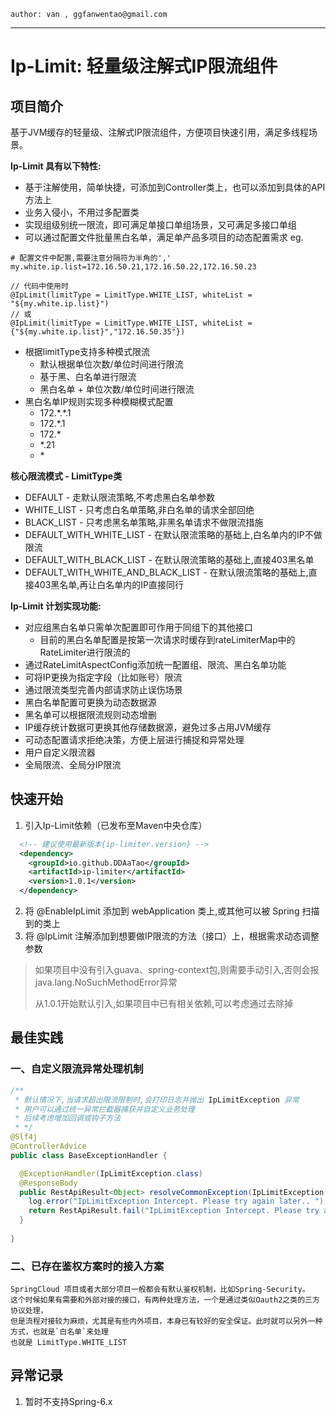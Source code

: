 ~~~ 
author: van , ggfanwentao@gmail.com
~~~
---

# Ip-Limit: 轻量级注解式IP限流组件

## 项目简介
基于JVM缓存的轻量级、注解式IP限流组件，方便项目快速引用，满足多线程场景。


**Ip-Limit 具有以下特性:**
- 基于注解使用，简单快捷，可添加到Controller类上，也可以添加到具体的API方法上
- 业务入侵小，不用过多配置类 
- 实现组级别统一限流，即可满足单接口单组场景，又可满足多接口单组
- 可以通过配置文件批量黑白名单，满足单产品多项目的动态配置需求
eg. 
```properties
# 配置文件中配置,需要注意分隔符为半角的','
my.white.ip.list=172.16.50.21,172.16.50.22,172.16.50.23
```
```
// 代码中使用时
@IpLimit(limitType = LimitType.WHITE_LIST, whiteList = "${my.white.ip.list}")
// 或
@IpLimit(limitType = LimitType.WHITE_LIST, whiteList = {"${my.white.ip.list}","172.16.50.35"})
```
- 根据limitType支持多种模式限流
  - 默认根据单位次数/单位时间进行限流
  - 基于黑、白名单进行限流
  - 黑白名单 + 单位次数/单位时间进行限流
- 黑白名单IP规则实现多种模糊模式配置
  - 172.\*.\*.1
  - 172.*.1
  - 172.*
  - *.21
  - \*

**核心限流模式 - LimitType类**
- DEFAULT - 走默认限流策略,不考虑黑白名单参数
- WHITE_LIST - 只考虑白名单策略,非白名单的请求全部回绝
- BLACK_LIST - 只考虑黑名单策略,非黑名单请求不做限流措施
- DEFAULT_WITH_WHITE_LIST - 在默认限流策略的基础上,白名单内的IP不做限流
- DEFAULT_WITH_BLACK_LIST - 在默认限流策略的基础上,直接403黑名单
- DEFAULT_WITH_WHITE_AND_BLACK_LIST - 在默认限流策略的基础上,直接403黑名单,再让白名单内的IP直接同行

**Ip-Limit 计划实现功能:**
- 对应组黑白名单只需单次配置即可作用于同组下的其他接口
  - 目前的黑白名单配置是按第一次请求时缓存到rateLimiterMap中的RateLimiter进行限流的
- 通过RateLimitAspectConfig添加统一配置组、限流、黑白名单功能
- 可将IP更换为指定字段（比如账号）限流
- 通过限流类型完善内部请求防止误伤场景
- 黑白名单配置可更换为动态数据源 
- 黑名单可以根据限流规则动态增删 
- IP缓存统计数据可更换其他存储数据源，避免过多占用JVM缓存
- 可动态配置请求拒绝决策，方便上层进行捕捉和异常处理
- 用户自定义限流器
- 全局限流、全局分IP限流


## 快速开始

1. 引入Ip-Limit依赖（已发布至Maven中央仓库）
```xml
  <!-- 建议使用最新版本{ip-limiter.version} -->
  <dependency>
    <groupId>io.github.DDAaTao</groupId>
    <artifactId>ip-limiter</artifactId>
    <version>1.0.1</version>
  </dependency>
```
2. 将 @EnableIpLimit 添加到 webApplication 类上,或其他可以被 Spring 扫描到的类上
3. 将 @IpLimit 注解添加到想要做IP限流的方法（接口）上，根据需求动态调整参数

> 如果项目中没有引入guava、spring-context包,则需要手动引入,否则会报java.lang.NoSuchMethodError异常
> 
> 从1.0.1开始默认引入,如果项目中已有相关依赖,可以考虑通过<exclusions>去除掉

## 最佳实践
### 一、自定义限流异常处理机制
```Java
/**
 * 默认情况下,当请求超出限流限制时,会打印日志并抛出 IpLimitException 异常
 * 用户可以通过统一异常拦截器捕获并自定义业务处理
 * 后续考虑增加回调或钩子方法
 * */
@Slf4j
@ControllerAdvice
public class BaseExceptionHandler {

  @ExceptionHandler(IpLimitException.class)
  @ResponseBody
  public RestApiResult<Object> resolveCommonException(IpLimitException e) {
    log.error("IpLimitException Intercept. Please try again later.. ");
    return RestApiResult.fail("IpLimitException Intercept. Please try again later.. ");
  }
  
}

```
### 二、已存在鉴权方案时的接入方案
```
SpringCloud 项目或者大部分项目一般都会有默认鉴权机制，比如Spring-Security。
这个时候如果有需要和外部对接的接口，有两种处理方法，一个是通过类似Oauth2之类的三方协议处理，
但是流程对接较为麻烦，尤其是有些内外项目，本身已有较好的安全保证。此时就可以另外一种方式，也就是`白名单`来处理
也就是 LimitType.WHITE_LIST
```


## 异常记录
1. 暂时不支持Spring-6.x